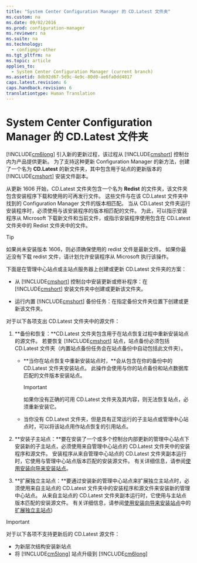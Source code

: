 ```yaml
---
title: "System Center Configuration Manager 的 CD.Latest 文件夹"
ms.custom: na
ms.date: 09/02/2016
ms.prod: configuration-manager
ms.reviewer: na
ms.suite: na
ms.technology: 
  - configmgr-other
ms.tgt_pltfrm: na
ms.topic: article
applies_to: 
  - System Center Configuration Manager (current branch)
ms.assetid: 8db92d67-5d9c-4e9c-80d0-ae6fa0dd4817
caps.latest.revision: 6
caps.handback.revision: 6
translationtype: Human Translation
---
```

# System Center Configuration Manager 的 CD.Latest 文件夹
[!INCLUDE[cm6long](../LocTest/includes/cm6long_md.md)] 引入新的更新过程，该过程从 [!INCLUDE[cmshort](../LocTest/includes/cmshort_md.md)] 控制台内为产品提供更新。 为了支持这种更新 Configuration Manager 的新方法，创建了一个名为 **CD.Latest** 的新文件夹，其中包含用于站点的更新版本的 [!INCLUDE[cmshort](../LocTest/includes/cmshort_md.md)] 安装文件副本。  

从更新 1606 开始，CD.Latest 文件夹包含一个名为 **Redist** 的文件夹，该文件夹包含安装程序下载和使用的可再发行文件。 这些文件与在该 CD.Latest 文件夹中找到的 Configuration Manager 文件的版本相匹配。 当从 CD.Latest 文件夹运行安装程序时，必须使用与该安装程序的版本相匹配的文件。 为此，可以指示安装程序从 Microsoft 下载新文件和当前文件，或指示安装程序使用包含在 CD.Latest 文件夹中的 Redist 文件夹中的文件。 

> [!TIP]
> 如果尚未安装版本 1606，则必须确保使用的 redist 文件是最新文件。 如果你最近没有下载 redist 文件，请计划允许安装程序从 Microsoft 执行该操作。   
  
 下面是在管理中心站点或主站点服务器上创建或更新 CD.Latest 文件夹的方案：  
  
-   从 [!INCLUDE[cmshort](../LocTest/includes/cmshort_md.md)] 控制台中安装更新或修补程序：在 [!INCLUDE[cmshort](../LocTest/includes/cmshort_md.md)] 安装文件夹中创建或更新该文件夹。  
  
-   运行内置 [!INCLUDE[cmshort](../LocTest/includes/cmshort_md.md)] 备份任务：在指定备份文件夹位置下创建或更新该文件夹。  
  
 对于以下各项支出 CD.Latest 文件夹中的源文件：  
  
1.  **备份和恢复：**CD.Latest 文件夹包含用于在站点恢复过程中重新安装站点的源文件。 若要恢复 [!INCLUDE[cmshort](../LocTest/includes/cmshort_md.md)] 站点，站点备份必须包括 CD.Latest 文件夹（内置站点备份任务会在站点备份中自动包括此文件夹）。  
  
    -   **当你在站点恢复中重新安装站点时，**会从包含在你的备份中的 CD.Latest 文件夹安装站点。 此操作会使用与你的站点备份和站点数据库匹配的文件版本安装站点。  
  
        > [!IMPORTANT]  
        >  如果你没有正确的可用 CD.Latest 文件夹及其内容，则无法恢复站点，必须重新安装它。  
  
    -   当你没有 CD.Latest 文件夹，但是具有正常运行的子主站点或管理中心站点时，可以将该站点用作站点恢复的引用站点。  
  
2.  **安装子主站点：**要在安装了一个或多个控制台内部更新的管理中心站点下安装新的子主站点，必须使用来自管理中心站点的 CD.Latest 文件夹中的安装程序和源文件。 安装程序从来自管理中心站点的 CD.Latest 文件夹副本运行时，它使用与管理中心站点版本匹配的安装源文件。 有关详细信息，请参阅[使用安装向导来安装站点](../LocTest/Use-the-Setup-Wizard-to-install-System-Center-Configuration-Manager-sites.md)。  
  
3.  **扩展独立主站点：**要通过安装新的管理中心站点来扩展独立主站点时，必须使用来自主站点的 CD.Latest 文件夹中的安装程序和源文件来安装新的管理中心站点。 从来自主站点的 CD.Latest 文件夹副本运行时，它使用与主站点版本匹配的安装源文件。 有关详细信息，请参阅[使用安装向导来安装站点](../LocTest/Use-the-Setup-Wizard-to-install-System-Center-Configuration-Manager-sites.md)中的[扩展独立主站点](../LocTest/Use-the-Setup-Wizard-to-install-System-Center-Configuration-Manager-sites.md#bkmk_expand))
  
> [!IMPORTANT]  
>  对于以下各项不支持更新后的 CD.Latest 源文件：  
>   
>  -   为新层次结构安装新站点  
> -   将 [!INCLUDE[cm5long](../LocTest/includes/cm5long_md.md)] 站点升级到 [!INCLUDE[cm6long](../LocTest/includes/cm6long_md.md)]